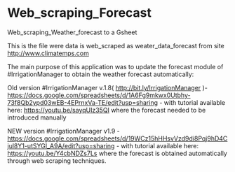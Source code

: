 # Web_scraping_Forecast
Web_scraping_Weather_forecast to a Gsheet

This is the file were data is web_scraped as weater_data_forecast from site http://www.climatemps.com

The main purpose of this application was to update the forecast module of #IrrigationManager to obtain the weather forecast automatically:

Old version #IrrigationManager v.1.8( http://bit.ly/IrrigationManager )- https://docs.google.com/spreadsheets/d/1A6Fg9mkwx0Utbhy-73f8Qb2ypd03wEB-4EPrnxVa-TE/edit?usp=sharing - with tutorial available here: https://youtu.be/sayqUIz35QI where the forecast needed to be introduced manually

NEW version #IrrigationManager v1.9 - https://docs.google.com/spreadsheets/d/19WCz15hHHsvVzd9di8Pqj9hD4Cjul8Y1-utSYGI_A9A/edit?usp=sharing - with tutorial available here: https://youtu.be/Y4cbNDZs7Ls where the forecast is obtained automatically through web scraping techniques.
